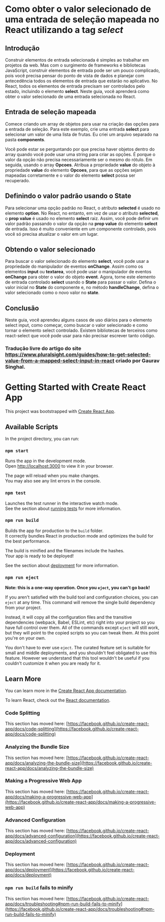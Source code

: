 # Como obter o valor selecionado de uma entrada de seleção mapeada no React utilizando a tag *select*

## Introdução
Construir elementos de entrada selecionada é simples ao trabalhar em projetos da web. Mas com o surgimento de frameworks e bibliotecas JavaScript, construir elementos de entrada pode ser um pouco complicado, pois você precisa pensar do ponto de vista de dados e planejar com antecedência todos os elementos de entrada que estarão no aplicativo. No React, todos os elementos de entrada precisam ser controlados pelo estado, incluindo o elemento **select**. Neste guia, você aprenderá como obter o valor selecionado de uma entrada selecionada no React.

## Entrada de seleção mapeada
Comece criando um array de objetos para usar na criação das opções para a entrada de seleção. Para este exemplo, crie uma entrada **select** para selecionar um valor de uma lista de frutas. Eu criei um arquivo separado na pasta **components**.

Você pode estar se perguntando por que precisa haver objetos dentro do array quando você pode usar uma string para criar as opções. É porque o valor da opção não precisa necessariamente ser o mesmo do rótulo. Em seguida, usando o array **Opcoes**. Atribua a propriedade **value** do objeto à propriedade **value** do elemento **Opcoes**, para que as opções sejam mapeadas corretamente e o valor do elemento **select** possa ser recuperado.


## Definindo o valor padrão usando o State
Para selecionar uma opção padrão no React, o atributo **selected** é usado no elemento **option**. No React, no entanto, em vez de usar o atributo **selected**, o **prop value** é usado no elemento **select** raiz. Assim, você pode definir um valor padrão passando o valor da opção na **prop value** do elemento **select** de entrada. Isso é muito conveniente em um componente controlado, pois você só precisa atualizar o valor em um lugar.

## Obtendo o valor selecionado
Para buscar o valor selecionado do elemento **select**, você pode usar a propriedade do manipulador de eventos **onChange**. Assim como os elementos **input** ou **textarea**, você pode usar o manipulador de eventos **onChange** para obter o valor do objeto **event**. Agora, torne este elemento de entrada controlado **select** usando o **State** para passar o valor. Defina o valor inicial no **State** do componente e, no método **handleChange**, defina o valor selecionado como o novo valor no **state**.


## Conclusão
Neste guia, você aprendeu alguns casos de uso diários para o elemento select input, como começar, como buscar o valor selecionado e como tornar o elemento select controlado. Existem bibliotecas de terceiros como react-select que você pode usar para não precisar escrever tanto código.

### Tradução livre do artigo do site https://www.pluralsight.com/guides/how-to-get-selected-value-from-a-mapped-select-input-in-react criado por Gaurav Singhal.

# Getting Started with Create React App

This project was bootstrapped with [Create React App](https://github.com/facebook/create-react-app).

## Available Scripts

In the project directory, you can run:

### `npm start`

Runs the app in the development mode.\
Open [http://localhost:3000](http://localhost:3000) to view it in your browser.

The page will reload when you make changes.\
You may also see any lint errors in the console.

### `npm test`

Launches the test runner in the interactive watch mode.\
See the section about [running tests](https://facebook.github.io/create-react-app/docs/running-tests) for more information.

### `npm run build`

Builds the app for production to the `build` folder.\
It correctly bundles React in production mode and optimizes the build for the best performance.

The build is minified and the filenames include the hashes.\
Your app is ready to be deployed!

See the section about [deployment](https://facebook.github.io/create-react-app/docs/deployment) for more information.

### `npm run eject`

**Note: this is a one-way operation. Once you `eject`, you can't go back!**

If you aren't satisfied with the build tool and configuration choices, you can `eject` at any time. This command will remove the single build dependency from your project.

Instead, it will copy all the configuration files and the transitive dependencies (webpack, Babel, ESLint, etc) right into your project so you have full control over them. All of the commands except `eject` will still work, but they will point to the copied scripts so you can tweak them. At this point you're on your own.

You don't have to ever use `eject`. The curated feature set is suitable for small and middle deployments, and you shouldn't feel obligated to use this feature. However we understand that this tool wouldn't be useful if you couldn't customize it when you are ready for it.

## Learn More

You can learn more in the [Create React App documentation](https://facebook.github.io/create-react-app/docs/getting-started).

To learn React, check out the [React documentation](https://reactjs.org/).

### Code Splitting

This section has moved here: [https://facebook.github.io/create-react-app/docs/code-splitting](https://facebook.github.io/create-react-app/docs/code-splitting)

### Analyzing the Bundle Size

This section has moved here: [https://facebook.github.io/create-react-app/docs/analyzing-the-bundle-size](https://facebook.github.io/create-react-app/docs/analyzing-the-bundle-size)

### Making a Progressive Web App

This section has moved here: [https://facebook.github.io/create-react-app/docs/making-a-progressive-web-app](https://facebook.github.io/create-react-app/docs/making-a-progressive-web-app)

### Advanced Configuration

This section has moved here: [https://facebook.github.io/create-react-app/docs/advanced-configuration](https://facebook.github.io/create-react-app/docs/advanced-configuration)

### Deployment

This section has moved here: [https://facebook.github.io/create-react-app/docs/deployment](https://facebook.github.io/create-react-app/docs/deployment)

### `npm run build` fails to minify

This section has moved here: [https://facebook.github.io/create-react-app/docs/troubleshooting#npm-run-build-fails-to-minify](https://facebook.github.io/create-react-app/docs/troubleshooting#npm-run-build-fails-to-minify)
